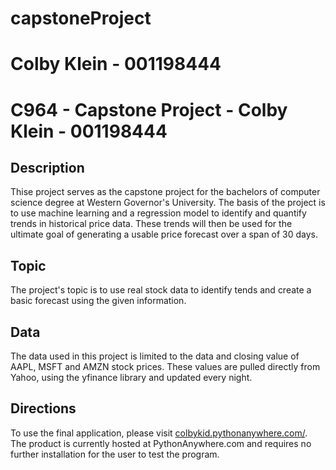 # capstoneProject
# Colby Klein - 001198444

<h1> C964 - Capstone Project - Colby Klein - 001198444 </h1>

<h2> Description </h2>
<p>
    Thise project serves as the capstone project for the bachelors of computer science degree at Western Governor's University.
    The basis of the project is to use machine learning and a regression model to identify and quantify trends in historical price data.
    These trends will then be used for the ultimate goal of generating a usable price forecast over a span of 30 days.
</p>

<h2> Topic </h2>
<p>
    The project's topic is to use real stock data to identify tends and create a basic forecast using the given information.
</p>

<h2> Data </h2>
<p>
    The data used in this project is limited to the data and closing value of AAPL, MSFT and AMZN stock prices.
    These values are pulled directly from Yahoo, using the yfinance library and updated every night.
</p>

<h2> Directions </h2>
<p>
    To use the final application, please visit <a href="http://colbykid.pythonanywhere.com/">colbykid.pythonanywhere.com/</a>.
    The product is currently hosted at PythonAnywhere.com and requires no further installation for the user to test the program.
</p>